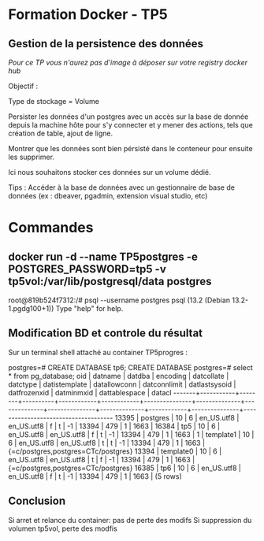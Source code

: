 # Formation Docker - TP5

## Gestion de la persistence des données

*Pour ce TP vous n'aurez pas d'image à déposer sur votre registry docker hub*

Objectif :

Type de stockage = Volume

Persister les données d'un postgres avec un accès sur la base de donnée depuis la machine hôte pour s'y connecter et y mener des actions, tels que création de table, ajout de ligne.

Montrer que les données sont bien pérsisté dans le conteneur pour ensuite les supprimer.

Ici nous souhaitons stocker ces données sur un volume dédié.

Tips : Accéder à la base de données avec un gestionnaire de base de données (ex : dbeaver, pgadmin, extension visual studio, etc)


# Commandes

## docker run -d --name TP5postgres -e  POSTGRES_PASSWORD=tp5 -v tp5vol:/var/lib/postgresql/data postgres

root@819b524f7312:/# psql --username postgres
psql (13.2 (Debian 13.2-1.pgdg100+1))
Type "help" for help.

## Modification BD et controle du résultat

Sur un terminal shell attaché au container TP5progres :

postgres=# CREATE DATABASE tp6;
CREATE DATABASE
postgres=# select * from pg_database;
  oid  |  datname  | datdba | encoding | datcollate |  datctype  | datistemplate | datallowconn | datconnlimit | datlastsysoid | datfrozenxid | datminmxid | dattablespace |               datacl
-------+-----------+--------+----------+------------+------------+---------------+--------------+--------------+---------------+--------------+------------+---------------+-------------------------------------
 13395 | postgres  |     10 |        6 | en_US.utf8 | en_US.utf8 | f             | t            |           -1 |         13394 |          479 |          1 |          1663 |
 16384 | tp5       |     10 |        6 | en_US.utf8 | en_US.utf8 | f             | t            |           -1 |         13394 |          479 |          1 |          1663 |
     1 | template1 |     10 |        6 | en_US.utf8 | en_US.utf8 | t             | t            |           -1 |         13394 |          479 |          1 |          1663 | {=c/postgres,postgres=CTc/postgres}
 13394 | template0 |     10 |        6 | en_US.utf8 | en_US.utf8 | t             | f            |           -1 |         13394 |          479 |          1 |          1663 | {=c/postgres,postgres=CTc/postgres}
 16385 | tp6       |     10 |        6 | en_US.utf8 | en_US.utf8 | f             | t            |           -1 |         13394 |          479 |          1 |          1663 |
(5 rows)

## Conclusion 

Si arret et relance du container: pas de perte des modifs
Si suppression du volumen tp5vol, perte des modfis
  
